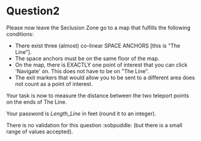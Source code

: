 # Question2

Please now leave the Seclusion Zone go to a map that fulfills the following
conditions:

-   There exist three (almost) co-linear SPACE ANCHORS [this is "The Line"].
-   The space anchors must be on the same floor of the map.
-   On the map, there is EXACTLY one point of interest that you can click 'Navigate' on. This does not have to be on "The Line".
-   The exit markers that would allow you to be sent to a different area does not count as a point of interest.

Your task is now to measure the distance between the two teleport points on the ends of The Line.

Your password is $Length\_{Line}$ in feet (round it to an integer).

There is no validation for this question :sobpuddle: (but there is a small range of values accepted).
